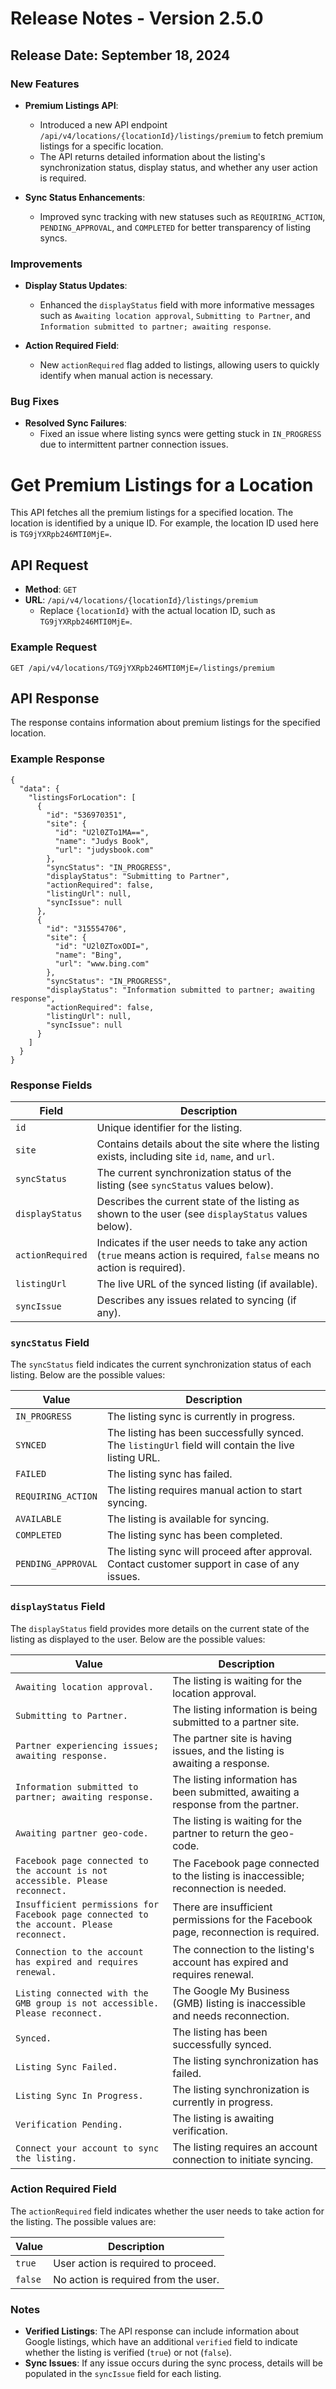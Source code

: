 # Release Notes - Version 2.5.0

## Release Date: September 18, 2024

### New Features
- **Premium Listings API**: 
  - Introduced a new API endpoint `/api/v4/locations/{locationId}/listings/premium` to fetch premium listings for a specific location.
  - The API returns detailed information about the listing's synchronization status, display status, and whether any user action is required.

- **Sync Status Enhancements**:
  - Improved sync tracking with new statuses such as `REQUIRING_ACTION`, `PENDING_APPROVAL`, and `COMPLETED` for better transparency of listing syncs.

### Improvements
- **Display Status Updates**:
  - Enhanced the `displayStatus` field with more informative messages such as `Awaiting location approval`, `Submitting to Partner`, and `Information submitted to partner; awaiting response`.

- **Action Required Field**:
  - New `actionRequired` flag added to listings, allowing users to quickly identify when manual action is necessary.

### Bug Fixes
- **Resolved Sync Failures**:
  - Fixed an issue where listing syncs were getting stuck in `IN_PROGRESS` due to intermittent partner connection issues.

# Get Premium Listings for a Location

This API fetches all the premium listings for a specified location. The location is identified by a unique ID. For example, the location ID used here is `TG9jYXRpb246MTI0MjE=`.

## API Request

- **Method**: `GET`
- **URL**: `/api/v4/locations/{locationId}/listings/premium`
  - Replace `{locationId}` with the actual location ID, such as `TG9jYXRpb246MTI0MjE=`.
  
### Example Request

```http
GET /api/v4/locations/TG9jYXRpb246MTI0MjE=/listings/premium
```

API Response
------------

The response contains information about premium listings for the specified location.

### Example Response

```
{
  "data": {
    "listingsForLocation": [
      {
        "id": "536970351",
        "site": {
          "id": "U2l0ZTo1MA==",
          "name": "Judys Book",
          "url": "judysbook.com"
        },
        "syncStatus": "IN_PROGRESS",
        "displayStatus": "Submitting to Partner",
        "actionRequired": false,
        "listingUrl": null,
        "syncIssue": null
      },
      {
        "id": "315554706",
        "site": {
          "id": "U2l0ZToxODI=",
          "name": "Bing",
          "url": "www.bing.com"
        },
        "syncStatus": "IN_PROGRESS",
        "displayStatus": "Information submitted to partner; awaiting response",
        "actionRequired": false,
        "listingUrl": null,
        "syncIssue": null
      }
    ]
  }
}
```

### Response Fields

| Field | Description |
| --- | --- |
| `id` | Unique identifier for the listing. |
| `site` | Contains details about the site where the listing exists, including site `id`, `name`, and `url`. |
| `syncStatus` | The current synchronization status of the listing (see `syncStatus` values below). |
| `displayStatus` | Describes the current state of the listing as shown to the user (see `displayStatus` values below). |
| `actionRequired` | Indicates if the user needs to take any action (`true` means action is required, `false` means no action is required). |
| `listingUrl` | The live URL of the synced listing (if available). |
| `syncIssue` | Describes any issues related to syncing (if any). |

### `syncStatus` Field

The `syncStatus` field indicates the current synchronization status of each listing. Below are the possible values:

| Value | Description |
| --- | --- |
| `IN_PROGRESS` | The listing sync is currently in progress. |
| `SYNCED` | The listing has been successfully synced. The `listingUrl` field will contain the live listing URL. |
| `FAILED` | The listing sync has failed. |
| `REQUIRING_ACTION` | The listing requires manual action to start syncing. |
| `AVAILABLE` | The listing is available for syncing. |
| `COMPLETED` | The listing sync has been completed. |
| `PENDING_APPROVAL` | The listing sync will proceed after approval. Contact customer support in case of any issues. |

### `displayStatus` Field

The `displayStatus` field provides more details on the current state of the listing as displayed to the user. Below are the possible values:

| Value | Description |
| --- | --- |
| `Awaiting location approval.` | The listing is waiting for the location approval. |
| `Submitting to Partner.` | The listing information is being submitted to a partner site. |
| `Partner experiencing issues; awaiting response.` | The partner site is having issues, and the listing is awaiting a response. |
| `Information submitted to partner; awaiting response.` | The listing information has been submitted, awaiting a response from the partner. |
| `Awaiting partner geo-code.` | The listing is waiting for the partner to return the geo-code. |
| `Facebook page connected to the account is not accessible. Please reconnect.` | The Facebook page connected to the listing is inaccessible; reconnection is needed. |
| `Insufficient permissions for Facebook page connected to the account. Please reconnect.` | There are insufficient permissions for the Facebook page, reconnection is required. |
| `Connection to the account has expired and requires renewal.` | The connection to the listing's account has expired and requires renewal. |
| `Listing connected with the GMB group is not accessible. Please reconnect.` | The Google My Business (GMB) listing is inaccessible and needs reconnection. |
| `Synced.` | The listing has been successfully synced. |
| `Listing Sync Failed.` | The listing synchronization has failed. |
| `Listing Sync In Progress.` | The listing synchronization is currently in progress. |
| `Verification Pending.` | The listing is awaiting verification. |
| `Connect your account to sync the listing.` | The listing requires an account connection to initiate syncing. |

### Action Required Field

The `actionRequired` field indicates whether the user needs to take action for the listing. The possible values are:

| Value | Description |
| --- | --- |
| `true` | User action is required to proceed. |
| `false` | No action is required from the user. |

### Notes

-   **Verified Listings**: The API response can include information about Google listings, which have an additional `verified` field to indicate whether the listing is verified (`true`) or not (`false`).
-   **Sync Issues**: If any issue occurs during the sync process, details will be populated in the `syncIssue` field for each listing.
